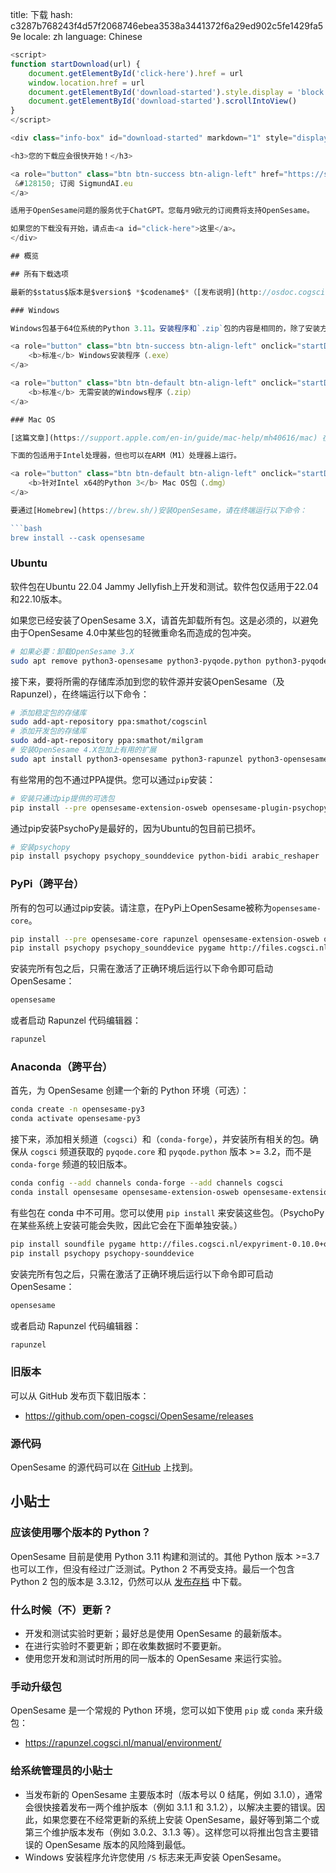 title: 下载
hash: c3287b768243f4d57f2068746ebea3538a3441372f6a29ed902c5fe1429fa59e
locale: zh
language: Chinese

```javascript
<script>
function startDownload(url) {
	document.getElementById('click-here').href = url
	window.location.href = url
	document.getElementById('download-started').style.display = 'block'
	document.getElementById('download-started').scrollIntoView()
}
</script>

<div class="info-box" id="download-started" markdown="1" style="display:none;">

<h3>您的下载应会很快开始！</h3>

<a role="button" class="btn btn-success btn-align-left" href="https://sigmundai.eu">
 &#128150; 订阅 SigmundAI.eu
</a>

适用于OpenSesame问题的服务优于ChatGPT。您每月9欧元的订阅费将支持OpenSesame。

如果您的下载没有开始，请点击<a id="click-here">这里</a>。
</div>

## 概览

## 所有下载选项

最新的$status$版本是$version$ *$codename$*（[发布说明](http://osdoc.cogsci.nl/$branch$/notes/$notes$)）。

### Windows

Windows包基于64位系统的Python 3.11。安装程序和`.zip`包的内容是相同的，除了安装方式不同。大多数人下载安装程序包（绿色按钮）。

<a role="button" class="btn btn-success btn-align-left" onclick="startDownload('$url-windows-exe-py3$')">
	<b>标准</b> Windows安装程序（.exe）
</a>

<a role="button" class="btn btn-default btn-align-left" onclick="startDownload('$url-windows-zip-py3$')">
	<b>标准</b> 无需安装的Windows程序（.zip）
</a>

### Mac OS

[这篇文章](https://support.apple.com/en-in/guide/mac-help/mh40616/mac) 在Mac OS支持网站上解释了如何覆盖Mac OS的安全设置，这些设置默认会阻止启动OpenSesame。您第一次启动OpenSesame时，应用程序开启需要很长时间；之后的启动会快很多。

下面的包适用于Intel处理器，但也可以在ARM（M1）处理器上运行。

<a role="button" class="btn btn-default btn-align-left" onclick="startDownload('$url-osx-dmg-x64-py3$')">
	<b>针对Intel x64的Python 3</b> Mac OS包（.dmg）
</a>

要通过[Homebrew](https://brew.sh/)安装OpenSesame，请在终端运行以下命令：

```bash
brew install --cask opensesame
```

### Ubuntu

软件包在Ubuntu 22.04 Jammy Jellyfish上开发和测试。软件包仅适用于22.04和22.10版本。

如果您已经安装了OpenSesame 3.X，请首先卸载所有包。这是必须的，以避免由于OpenSesame 4.0中某些包的轻微重命名而造成的包冲突。

```bash
# 如果必要：卸载OpenSesame 3.X
sudo apt remove python3-opensesame python3-pyqode.python python3-pyqode.core python3-rapunzel python3-opensesame-extension* python3-opensesame-plugin*
```

接下来，要将所需的存储库添加到您的软件源并安装OpenSesame（及Rapunzel），在终端运行以下命令：

```bash
# 添加稳定包的存储库
sudo add-apt-repository ppa:smathot/cogscinl
# 添加开发包的存储库
sudo add-apt-repository ppa:smathot/milgram
# 安装OpenSesame 4.X包加上有用的扩展
sudo apt install python3-opensesame python3-rapunzel python3-opensesame-extension-updater python3-pygaze python3-pygame python3-opensesame-extension-language-server
```

有些常用的包不通过PPA提供。您可以通过`pip`安装：

```bash
# 安装只通过pip提供的可选包
pip install --pre opensesame-extension-osweb opensesame-plugin-psychopy opensesame-plugin-media_player_mpy http://files.cogsci.nl/expyriment-0.10.0+opensesame2-py3-none-any.whl
```

通过pip安装PsychoPy是最好的，因为Ubuntu的包目前已损坏。

```bash
# 安装psychopy
pip install psychopy psychopy_sounddevice python-bidi arabic_reshaper
```

### PyPi（跨平台）

所有的包可以通过pip安装。请注意，在PyPi上OpenSesame被称为`opensesame-core`。

```bash
pip install --pre opensesame-core rapunzel opensesame-extension-osweb opensesame-extension-updater opensesame-plugin-psychopy opensesame-plugin-media_player_mpy
pip install psychopy psychopy_sounddevice pygame http://files.cogsci.nl/expyriment-0.10.0+opensesame2-py3-none-any.whl https://github.com/smathot/PyGaze/releases/download/prerelease%2F0.8.0a3/python_pygaze-0.8.0a3-py3-none-any.whl
```

安装完所有包之后，只需在激活了正确环境后运行以下命令即可启动 OpenSesame：

```bash
opensesame
```

或者启动 Rapunzel 代码编辑器：

```bash
rapunzel
```


### Anaconda（跨平台）

首先，为 OpenSesame 创建一个新的 Python 环境（可选）：

```bash
conda create -n opensesame-py3
conda activate opensesame-py3
```

接下来，添加相关频道（`cogsci`）和（`conda-forge`），并安装所有相关的包。确保从 `cogsci` 频道获取的 `pyqode.core` 和 `pyqode.python` 版本 >= 3.2，而不是 `conda-forge` 频道的较旧版本。

```bash
conda config --add channels conda-forge --add channels cogsci
conda install opensesame opensesame-extension-osweb opensesame-extension-updater opensesame-plugin-psychopy rapunzel pygaze qtconsole pyqtwebengine wxpython
```

有些包在 conda 中不可用。您可以使用 `pip install` 来安装这些包。（PsychoPy 在某些系统上安装可能会失败，因此它会在下面单独安装。）

```bash
pip install soundfile pygame http://files.cogsci.nl/expyriment-0.10.0+opensesame2-py3-none-any.whl
pip install psychopy psychopy-sounddevice
```

安装完所有包之后，只需在激活了正确环境后运行以下命令即可启动 OpenSesame：

```bash
opensesame
```

或者启动 Rapunzel 代码编辑器：

```bash
rapunzel
```


### 旧版本

可以从 GitHub 发布页下载旧版本：

- <https://github.com/open-cogsci/OpenSesame/releases>


### 源代码

OpenSesame 的源代码可以在 [GitHub](https://github.com/open-cogsci/OpenSesame) 上找到。


## 小贴士


### 应该使用哪个版本的 Python？

OpenSesame 目前是使用 Python 3.11 构建和测试的。其他 Python 版本 >=3.7 也可以工作，但没有经过广泛测试。Python 2 不再受支持。最后一个包含 Python 2 包的版本是 3.3.12，仍然可以从 [发布存档](https://github.com/open-cogsci/OpenSesame/releases/tag/release%2F3.3.12) 中下载。


### 什么时候（不）更新？

- 开发和测试实验时更新；最好总是使用 OpenSesame 的最新版本。
- 在进行实验时不要更新；即在收集数据时不要更新。
- 使用您开发和测试时所用的同一版本的 OpenSesame 来运行实验。


### 手动升级包

OpenSesame 是一个常规的 Python 环境，您可以如下使用 `pip` 或 `conda` 来升级包：

- <https://rapunzel.cogsci.nl/manual/environment/>


### 给系统管理员的小贴士

- 当发布新的 OpenSesame 主要版本时（版本号以 0 结尾，例如 3.1.0），通常会很快接着发布一两个维护版本（例如 3.1.1 和 3.1.2），以解决主要的错误。因此，如果您要在不经常更新的系统上安装 OpenSesame，最好等到第二个或第三个维护版本发布（例如 3.0.2、3.1.3 等）。这样您可以将推出包含主要错误的 OpenSesame 版本的风险降到最低。
- Windows 安装程序允许您使用 `/S` 标志来无声安装 OpenSesame。